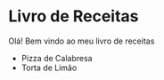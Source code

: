 # Livro de Receitas

Olá! Bem vindo ao meu livro de receitas

- Pizza de Calabresa
- Torta de Limão
